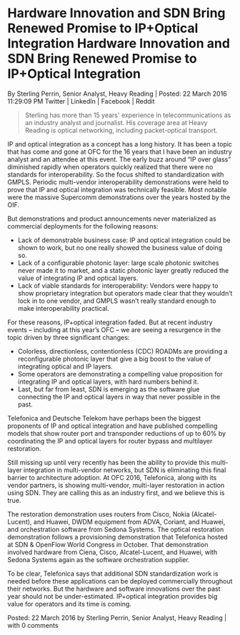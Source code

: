 # Hardware Innovation and SDN Bring Renewed Promise to IP+Optical Integration Hardware Innovation and SDN Bring Renewed Promise to IP+Optical Integration

By Sterling Perrin, Senior Analyst, Heavy Reading | Posted: 22 March 2016 11:29:09 PM
  Twitter |   LinkedIn |   Facebook |   Reddit

> Sterling has more than 15 years' experience in telecommunications as an industry analyst and journalist. His coverage area at Heavy Reading is optical networking, including packet-optical transport.

IP and optical integration as a concept has a long history. It has been a topic that has come and gone at OFC for the 16 years that I have been an industry analyst and an attendee at this event. The early buzz around “IP over glass” diminished rapidly when operators quickly realized that there were no standards for interoperability. So the focus shifted to standardization with GMPLS. Periodic multi-vendor interoperability demonstrations were held to prove that IP and optical integration was technically feasible. Most notable were the massive Supercomm demonstrations over the years hosted by the OIF.

But demonstrations and product announcements never materialized as commercial deployments for the following reasons:
- Lack of demonstrable business case: IP and optical integration could be shown to work, but no one really showed the business value of doing so.
- Lack of a configurable photonic layer: large scale photonic switches never made it to market, and a static photonic layer greatly reduced the value of integrating IP and optical layers.
- Lack of viable standards for interoperability: Vendors were happy to show proprietary integration but operators made clear that they wouldn’t lock in to one vendor, and GMPLS wasn’t really standard enough to make interoperability practical.

For these reasons, IP+optical integration faded. But at recent industry events – including at this year’s OFC – we are seeing a resurgence in the topic driven by three significant changes:
- Colorless, directionless, contentionless (CDC) ROADMs are providing a reconfigurable photonic layer that give a big boost to the value of integrating optical and IP layers.
- Some operators are demonstrating a compelling value proposition for integrating IP and optical layers, with hard numbers behind it.
- Last, but far from least, SDN is emerging as the software glue connecting the IP and optical layers in way that never possible in the past.

Telefonica and Deutsche Telekom have perhaps been the biggest proponents of IP and optical integration and have published compelling models that show router port and transponder reductions of up to 60% by coordinating the IP and optical layers for router bypass and multilayer restoration.

Still missing up until very recently has been the ability to provide this multi-layer integration in multi-vendor networks, but SDN is eliminating this final barrier to architecture adoption. At OFC 2016, Telefonica, along with its vendor partners, is showing multi-vendor, multi-layer restoration in action using SDN. They are calling this as an industry first, and we believe this is true.

The restoration demonstration uses routers from Cisco, Nokia (Alcatel-Lucent), and Huawei, DWDM equipment from ADVA, Coriant, and Huawei, and orchestration software from Sedona Systems. The optical restoration demonstration follows a provisioning demonstration that Telefonica hosted at SDN & OpenFlow World Congress in October. That demonstration involved hardware from Ciena, Cisco, Alcatel-Lucent, and Huawei, with Sedona Systems again as the software orchestration supplier.

To be clear, Telefonica says that additional SDN standardization work is needed before these applications can be deployed commercially throughout their networks. But the hardware and software innovations over the past year should not be under-estimated. IP+optical integration provides big value for operators and its time is coming.
 
Posted: 22 March 2016 by Sterling Perrin, Senior Analyst, Heavy Reading | with 0 comments
